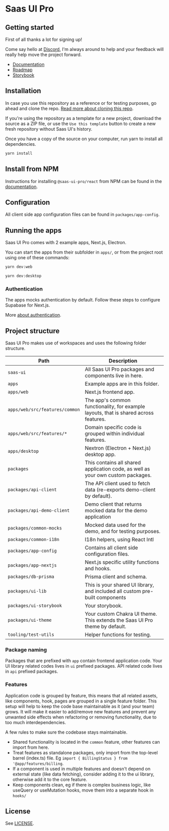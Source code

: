 # Saas UI Pro

## Getting started

First of all thanks a lot for signing up!

Come say hello at [Discord](https://discord.gg/4PmJGFcAjX), I'm always around to help and your feedback will really help move the project forward.

- [Documentation](https://saas-ui.dev/docs/pro/overview)
- [Roadmap](https://roadmap.saas-ui.dev)
- [Storybook](https://storybook.saas-ui.pro)

## Installation

In case you use this repository as a reference or for testing purposes, go ahead and clone the repo. [Read more about cloning this repo](https://saas-ui.dev/docs/pro/installation/clone-repository).

If you're using the repository as a template for a new project, download the source as a ZIP file, or use the `Use this template` button to create a new fresh repository without Saas UI's history.

Once you have a copy of the source on your computer, run yarn to install all dependencies.

```bash
yarn install
```

## Install from NPM

Instructions for installing `@saas-ui-pro/react` from NPM can be found in the [documentation](https://saas-ui.dev/docs/pro/installation/npm).

## Configuration

All client side app configuration files can be found in `packages/app-config`.

## Running the apps

Saas UI Pro comes with 2 example apps, Next.js, Electron.

You can start the apps from their subfolder in `apps/`, or from the project root using one of these commands:

```bash
yarn dev:web

yarn dev:desktop
```

### Authentication

The apps mocks authentication by default. Follow these steps to configure Supabase for Next.js.

More [about authentication](https://beta.saas-ui.dev/docs/pro/authentication).

## Project structure

Saas UI Pro makes use of workspaces and uses the following folder structure.

| Path                           | Description                                                                          |
| ------------------------------ | ------------------------------------------------------------------------------------ |
| `saas-ui`                      | All Saas UI Pro packages and components live in here.                                |
| `apps`                         | Example apps are in this folder.                                                     |
| `apps/web`                     | Next.js frontend app.                                                                |
| `apps/web/src/features/common` | The app's common functionality, for example layouts, that is shared across features. |
| `apps/web/src/features/*`      | Domain specific code is grouped within individual features.                          |
| `apps/desktop`                 | Nextron (Electron + Next.js) desktop app.                                            |
| `packages`                     | This contains all shared application code, as well as your own custom packages.      |
| `packages/api-client`          | The API client used to fetch data (re-exports demo-client by default).               |
| `packages/api-demo-client`     | Demo client that returns mocked data for the demo application                        |
| `packages/common-mocks`        | Mocked data used for the demo, and for testing purposes.                             |
| `packages/common-i18n`         | I18n helpers, using React Intl                                                       |
| `packages/app-config`          | Contains all client side configuration files.                                        |
| `packages/app-nextjs`          | Next.js specific utility functions and hooks.                                        |
| `packages/db-prisma`           | Prisma client and schema.                                                            |
| `packages/ui-lib`              | This is your shared UI library, and included all custom pre-built components         |
| `packages/ui-storybook`        | Your storybook.                                                                      |
| `packages/ui-theme`            | Your custom Chakra UI theme. This extends the Saas UI Pro theme by default.          |
| `tooling/test-utils`           | Helper functions for testing.                                                        |

### Package naming

Packages that are prefixed with `app` contain frontend application code. Your UI library related codes lives in `ui` prefixed packages.
API related code lives in `api` prefixed packages.

### Features

Application code is grouped by feature, this means that all related assets, like components, hook, pages are grouped in a single feature folder. This setup will help to keep the code base maintainable as it (and your team) grows. It will make it easier to add/remove new features and prevent any unwanted side effects when refactoring or removing functionality, due to too much interdependencies.

A few rules to make sure the codebase stays maintainable.

- Shared functionality is located in the `common` feature, other features can import from here.
- Treat features as standalone packages, only import from the top-level barrel (index.ts) file. Eg `import { BillingStatus } from '@app/features/billing`.
- If a component is used in multiple features and doesn't depend on external state (like data fetching), consider adding it to the ui library, otherwise add it to the core feature.
- Keep components clean, eg if there is complex business logic, like useQuery or useMutation hooks, move them into a separate hook in `hooks/`

## License

See [LICENSE](./LICENSE).
